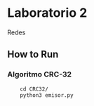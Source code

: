 # Laboratorio 2
Redes

## How to Run
### Algoritmo CRC-32
```
    cd CRC32/
    python3 emisor.py
```